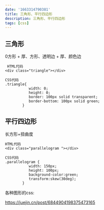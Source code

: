 ```yaml
---
date: '1663314790381'
title: 三角形、平行四边形
description: 三角形、平行四边形
tags: [css]
---
```


## 三角形

0方形 + 厚、方形、透明边 + 厚、颜色边

```
 HTML代码
<div class="triangle"></div>

CSS代码  
.triangle{
           width: 0;
           height: 0;
           border: 100px solid transparent;
           border-bottom: 100px solid green;
        }
```

## 平行四边形

长方形+扭曲度

```
HTML代码
<div class="parallelogram "></div>

CSS代码
.parallelogram {
           width: 150px;
           height: 100px;
           background-color:green;
           transform:skew(30deg);
        }

```

各种图形的css:

https://juejin.cn/post/6844904198375473165
